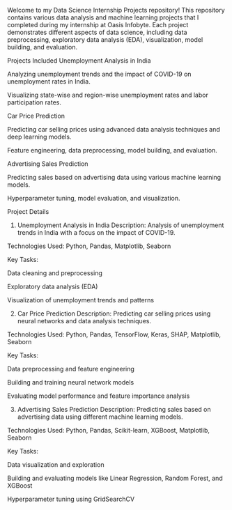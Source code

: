 Welcome to my Data Science Internship Projects repository! This repository contains various data analysis and machine learning projects that I completed during my internship at Oasis Infobyte. Each project demonstrates different aspects of data science, including data preprocessing, exploratory data analysis (EDA), visualization, model building, and evaluation.

Projects Included
Unemployment Analysis in India

Analyzing unemployment trends and the impact of COVID-19 on unemployment rates in India.

Visualizing state-wise and region-wise unemployment rates and labor participation rates.

Car Price Prediction

Predicting car selling prices using advanced data analysis techniques and deep learning models.

Feature engineering, data preprocessing, model building, and evaluation.

Advertising Sales Prediction

Predicting sales based on advertising data using various machine learning models.

Hyperparameter tuning, model evaluation, and visualization.

Project Details
1. Unemployment Analysis in India
Description: Analysis of unemployment trends in India with a focus on the impact of COVID-19.

Technologies Used: Python, Pandas, Matplotlib, Seaborn

Key Tasks:

Data cleaning and preprocessing

Exploratory data analysis (EDA)

Visualization of unemployment trends and patterns

2. Car Price Prediction
Description: Predicting car selling prices using neural networks and data analysis techniques.

Technologies Used: Python, Pandas, TensorFlow, Keras, SHAP, Matplotlib, Seaborn

Key Tasks:

Data preprocessing and feature engineering

Building and training neural network models

Evaluating model performance and feature importance analysis

3. Advertising Sales Prediction
Description: Predicting sales based on advertising data using different machine learning models.

Technologies Used: Python, Pandas, Scikit-learn, XGBoost, Matplotlib, Seaborn

Key Tasks:

Data visualization and exploration

Building and evaluating models like Linear Regression, Random Forest, and XGBoost

Hyperparameter tuning using GridSearchCV
